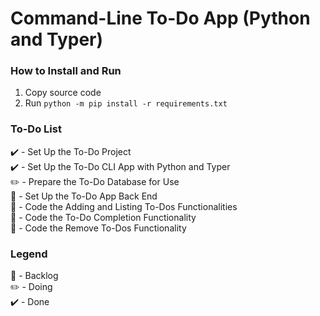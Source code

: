# Command-Line To-Do App (Python and Typer)

### How to Install and Run
1. Copy source code
2. Run ```python -m pip install -r requirements.txt```

### To-Do List
:heavy_check_mark: - Set Up the To-Do Project
<br/>
:heavy_check_mark: - Set Up the To-Do CLI App with Python and Typer
<br/>
:pencil2: - Prepare the To-Do Database for Use
<br/>
:construction: - Set Up the To-Do App Back End
<br/>
:construction: - Code the Adding and Listing To-Dos Functionalities
<br/>
:construction: - Code the To-Do Completion Functionality
<br/>
:construction: - Code the Remove To-Dos Functionality
<br/>

### Legend
:construction: - Backlog
<br/>
:pencil2: - Doing
<br/>
:heavy_check_mark: - Done
<br/>
